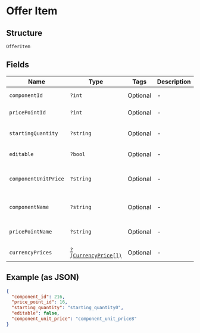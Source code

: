 
# Offer Item

## Structure

`OfferItem`

## Fields

| Name | Type | Tags | Description | Getter | Setter |
|  --- | --- | --- | --- | --- | --- |
| `componentId` | `?int` | Optional | - | getComponentId(): ?int | setComponentId(?int componentId): void |
| `pricePointId` | `?int` | Optional | - | getPricePointId(): ?int | setPricePointId(?int pricePointId): void |
| `startingQuantity` | `?string` | Optional | - | getStartingQuantity(): ?string | setStartingQuantity(?string startingQuantity): void |
| `editable` | `?bool` | Optional | - | getEditable(): ?bool | setEditable(?bool editable): void |
| `componentUnitPrice` | `?string` | Optional | - | getComponentUnitPrice(): ?string | setComponentUnitPrice(?string componentUnitPrice): void |
| `componentName` | `?string` | Optional | - | getComponentName(): ?string | setComponentName(?string componentName): void |
| `pricePointName` | `?string` | Optional | - | getPricePointName(): ?string | setPricePointName(?string pricePointName): void |
| `currencyPrices` | [`?(CurrencyPrice[])`](../../doc/models/currency-price.md) | Optional | - | getCurrencyPrices(): ?array | setCurrencyPrices(?array currencyPrices): void |

## Example (as JSON)

```json
{
  "component_id": 216,
  "price_point_id": 16,
  "starting_quantity": "starting_quantity0",
  "editable": false,
  "component_unit_price": "component_unit_price8"
}
```


